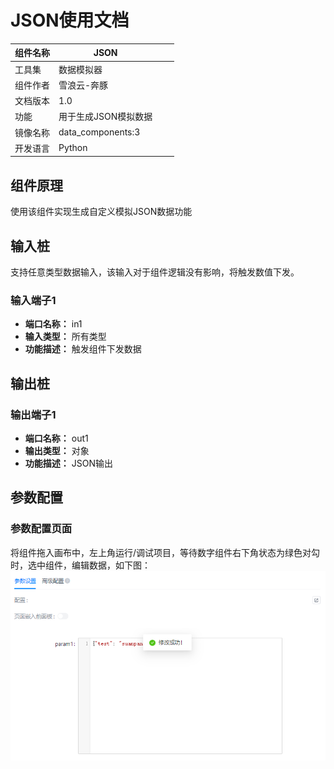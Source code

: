 # JSON使用文档
| 组件名称 | JSON |  |  |
| --- | --- | --- | --- |
| 工具集 | 数据模拟器|  |  |
| 组件作者 | 雪浪云-奔豚 |  |  |
| 文档版本 | 1.0 |  |  |
| 功能 | 用于生成JSON模拟数据 |  |  |
| 镜像名称 | data_components:3 |  |  |
| 开发语言 | Python |  |  |

## 组件原理
使用该组件实现生成自定义模拟JSON数据功能

## 输入桩
支持任意类型数据输入，该输入对于组件逻辑没有影响，将触发数值下发。

### 输入端子1

- **端口名称：** in1
- **输入类型：** 所有类型
- **功能描述：** 触发组件下发数据

## 输出桩

### 输出端子1

- **端口名称：** out1
- **输出类型：** 对象
- **功能描述：** JSON输出

## 参数配置
### 参数配置页面
将组件拖入画布中，左上角运行/调试项目，等待数字组件右下角状态为绿色对勾时，选中组件，编辑数据，如下图：
![](./img/JSON.png)
